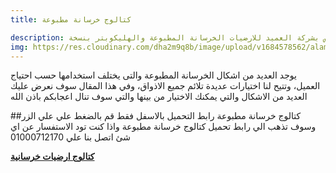 ```yaml
---
title: كتالوج خرسانة مطبوعة

description: قم بتحميل وتصفح الكتالوج الخاص بشركة العميد للارضيات الخرسانة المطبوعة والهليكوبتر بنسخة pdf
img: https://res.cloudinary.com/dha2m9q8b/image/upload/v1684578562/alamid/stamped_bclap8.webp
---
```


يوجد العديد من اشكال الخرسانة المطبوعة والتى يختلف استخدامها حسب احتياج العميل، وتتيح لنا اختيارات عديدة تلائم جميع الاذواق، وفي هذا المقال سوف نعرض عليك العديد من الاشكال والتي يمكنك الاختيار من بينها والتي سوف تنال اعجابكم باذن الله

##كتالوج خرسانة مطبوعة
رابط التحميل بالاسفل فقط قم بالضغط علي علي الزر وسوف تذهب الي رابط تحميل كتالوج خرسانة مطبوعة واذا كنت تود الاستفسار عن اي شئ اتصل بنا علي 01000712170

**[كتالوج ارضيات خرسانية](https://www.drive.google.com/file/d/18KQ0GGS_l7jw7cqbZjZlMEQhWOZbgTTU/view "كتالوج ارضيات خرسانية")**
